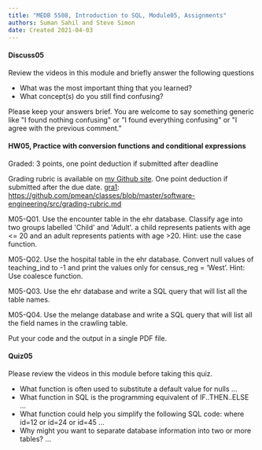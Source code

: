 ```yaml
---
title: "MEDB 5508, Introduction to SQL, Module05, Assignments"
authors: Suman Sahil and Steve Simon
date: Created 2021-04-03
---
```


#### Discuss05

Review the videos in this module and briefly answer the following questions

+ What was the most important thing that you learned?
+ What concept(s) do you still find confusing?

Please keep your answers brief. You are welcome to say something generic like "I found nothing confusing" or "I found everything confusing" or "I agree with the previous comment."

#### HW05, Practice with conversion functions and conditional expressions

Graded: 3 points, one point deduction if submitted after deadline

Grading rubric is available on [my Github site][gra1]. One point deduction if submitted after the due date.
[gra1]: https://github.com/pmean/classes/blob/master/software-engineering/src/grading-rubric.md

M05-Q01. Use the encounter table in the ehr database. Classify age into two groups labelled 'Child' and 'Adult'. a child represents patients with age <= 20 and an adult represents patients with age >20. Hint: use the case function.

M05-Q02. Use the hospital table in the ehr database. Convert null values of teaching_ind to -1 and print the values only for  census_reg = ‘West’. Hint: Use coalesce function.

M05-Q03. Use the ehr database and write a SQL query that will list all the table names.

M05-Q04. Use the melange database and write a SQL query that will list all the field names in the crawling table.

Put your code and the output in a single PDF file.

#### Quiz05

Please review the videos in this module before taking this quiz.

+ What function is often used to substitute a default value for nulls ...
+ What function in SQL is the programming equivalent of IF..THEN..ELSE ...
+ What function could help you simplify the following SQL code: where id=12 or id=24 or id=45 ...
+ Why might you want to separate database information into two or more tables? ...

[git1]: https://github.com/pmean/introduction-to-sql/blob/master/data/all-data.md
[gra1]: https://github.com/pmean/classes/blob/master/software-engineering/src/grading-rubric.md
